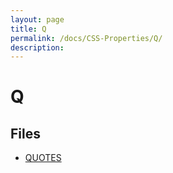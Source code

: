 ```yaml
---
layout: page
title: Q
permalink: /docs/CSS-Properties/Q/
description: 
---
```


# Q



## Files
* [QUOTES](/compare.html2pdf.tools/docs/CSS-Properties/Q/quotes.md)

